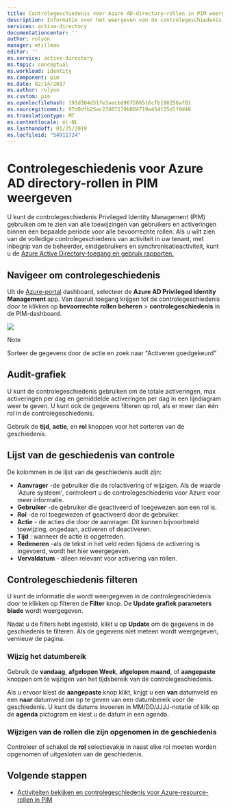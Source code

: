 ```yaml
---
title: Controlegeschiedenis voor Azure AD-directory-rollen in PIM weergeven | Microsoft Docs
description: Informatie over het weergeven van de controlegeschiedenis voor Azure AD directory-rollen in Azure AD Privileged Identity Management (PIM).
services: active-directory
documentationcenter: ''
author: rolyon
manager: mtillman
editor: ''
ms.service: active-directory
ms.topic: conceptual
ms.workload: identity
ms.component: pim
ms.date: 02/14/2017
ms.author: rolyon
ms.custom: pim
ms.openlocfilehash: 191d384d51fe3aecbd967586516cfb198256af81
ms.sourcegitcommit: 97d0dfb25ac23d07179b804719a454f25d1f0d46
ms.translationtype: MT
ms.contentlocale: nl-NL
ms.lasthandoff: 01/25/2019
ms.locfileid: "54911724"
---
```

# <a name="view-audit-history-for-azure-ad-directory-roles-in-pim"></a>Controlegeschiedenis voor Azure AD directory-rollen in PIM weergeven
U kunt de controlegeschiedenis Privileged Identity Management (PIM) gebruiken om te zien van alle toewijzingen van gebruikers en activeringen binnen een bepaalde periode voor alle bevoorrechte rollen. Als u wilt zien van de volledige controlegeschiedenis van activiteit in uw tenant, met inbegrip van de beheerder, eindgebruikers en synchronisatieactiviteit, kunt u de [Azure Active Directory-toegang en gebruik rapporten.](../reports-monitoring/overview-reports.md)

## <a name="navigate-to-audit-history"></a>Navigeer om controlegeschiedenis
Uit de [Azure-portal](https://portal.azure.com) dashboard, selecteer de **Azure AD Privileged Identity Management** app. Van daaruit toegang krijgen tot de controlegeschiedenis door te klikken op **bevoorrechte rollen beheren** > **controlegeschiedenis** in de PIM-dashboard.

![](media/azure-ad-pim-approval-workflow/image021.png)

>[!NOTE]
Sorteer de gegevens door de actie en zoek naar "Activeren goedgekeurd"


## <a name="audit-history-graph"></a>Audit-grafiek
U kunt de controlegeschiedenis gebruiken om de totale activeringen, max activeringen per dag en gemiddelde activeringen per dag in een lijndiagram weer te geven.  U kunt ook de gegevens filteren op rol, als er meer dan één rol in de controlegeschiedenis.

Gebruik de **tijd**, **actie**, en **rol** knoppen voor het sorteren van de geschiedenis.

## <a name="audit-history-list"></a>Lijst van de geschiedenis van controle
De kolommen in de lijst van de geschiedenis audit zijn:

* **Aanvrager** -de gebruiker die de rolactivering of wijzigen.  Als de waarde 'Azure systeem', controleert u de controlegeschiedenis voor Azure voor meer informatie.
* **Gebruiker** -de gebruiker die geactiveerd of toegewezen aan een rol is.
* **Rol** -de rol toegewezen of geactiveerd door de gebruiker.
* **Actie** - de acties die door de aanvrager. Dit kunnen bijvoorbeeld toewijzing, ongedaan, activeren of deactiveren.
* **Tijd** : wanneer de actie is opgetreden.
* **Redeneren** -als de tekst in het veld reden tijdens de activering is ingevoerd, wordt het hier weergegeven.
* **Vervaldatum** - alleen relevant voor activering van rollen.

## <a name="filter-audit-history"></a>Controlegeschiedenis filteren
U kunt de informatie die wordt weergegeven in de controlegeschiedenis door te klikken op filteren de **Filter** knop.  De **Update grafiek parameters blade** wordt weergegeven.

Nadat u de filters hebt ingesteld, klikt u op **Update** om de gegevens in de geschiedenis te filteren.  Als de gegevens niet meteen wordt weergegeven, vernieuw de pagina.

### <a name="change-the-date-range"></a>Wijzig het datumbereik
Gebruik de **vandaag**, **afgelopen Week**, **afgelopen maand**, of **aangepaste** knoppen om te wijzigen van het tijdsbereik van de controlegeschiedenis.

Als u ervoor kiest de **aangepaste** knop klikt, krijgt u een **van** datumveld en een **naar** datumveld om op te geven van een datumbereik voor de geschiedenis.  U kunt de datums invoeren in MM/DD/JJJJ-notatie of klik op de **agenda** pictogram en kiest u de datum in een agenda.

### <a name="change-the-roles-included-in-the-history"></a>Wijzigen van de rollen die zijn opgenomen in de geschiedenis
Controleer of schakel de **rol** selectievakje in naast elke rol moeten worden opgenomen of uitgesloten van de geschiedenis.

<!--Every topic should have next steps and links to the next logical set of content to keep the customer engaged-->
## <a name="next-steps"></a>Volgende stappen

- [Activiteiten bekijken en controlegeschiedenis voor Azure-resource-rollen in PIM](azure-pim-resource-rbac.md)
